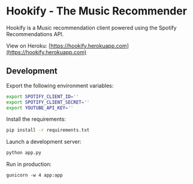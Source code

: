 # Hookify - The Music Recommender

Hookify is a Music recommendation client powered using the Spotify Recommendations API.

View on Heroku: [https://hookify.herokuapp.com](https://hookify.herokuapp.com)

## Development

Export the following environment variables:

``` bash
export SPOTIFY_CLIENT_ID=''
export SPOTIFY_CLIENT_SECRET=''
export YOUTUBE_API_KEY=''
```

Install the requirements:

``` bash
pip install -r requirements.txt
```

Launch a development server:

``` bash
python app.py
```

Run in production:

```
gunicorn -w 4 app:app
```
